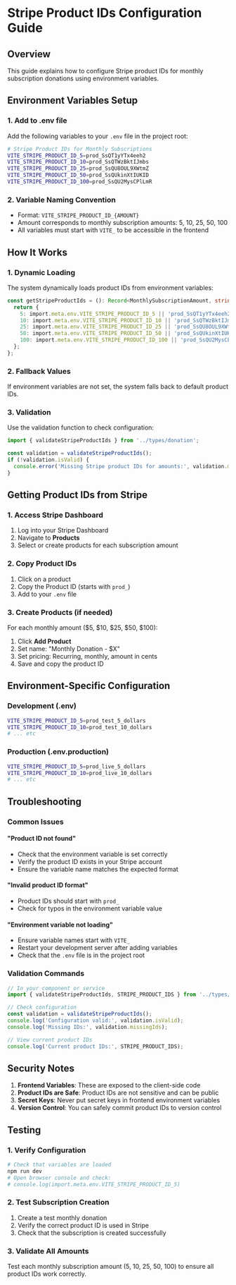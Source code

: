 # Stripe Product IDs Configuration Guide

## Overview

This guide explains how to configure Stripe product IDs for monthly subscription donations using environment variables.

## Environment Variables Setup

### 1. Add to .env file

Add the following variables to your `.env` file in the project root:

```bash
# Stripe Product IDs for Monthly Subscriptions
VITE_STRIPE_PRODUCT_ID_5=prod_SsQT1yYTx4eeh2
VITE_STRIPE_PRODUCT_ID_10=prod_SsQTWzBktIJmbs
VITE_STRIPE_PRODUCT_ID_25=prod_SsQU8OUL9XWtmZ
VITE_STRIPE_PRODUCT_ID_50=prod_SsQUkinXtIUKID
VITE_STRIPE_PRODUCT_ID_100=prod_SsQU2MysCPlLmR
```

### 2. Variable Naming Convention

- Format: `VITE_STRIPE_PRODUCT_ID_{AMOUNT}`
- Amount corresponds to monthly subscription amounts: 5, 10, 25, 50, 100
- All variables must start with `VITE_` to be accessible in the frontend

## How It Works

### 1. Dynamic Loading

The system dynamically loads product IDs from environment variables:

```typescript
const getStripeProductIds = (): Record<MonthlySubscriptionAmount, string> => {
  return {
    5: import.meta.env.VITE_STRIPE_PRODUCT_ID_5 || 'prod_SsQT1yYTx4eeh2',
    10: import.meta.env.VITE_STRIPE_PRODUCT_ID_10 || 'prod_SsQTWzBktIJmbs',
    25: import.meta.env.VITE_STRIPE_PRODUCT_ID_25 || 'prod_SsQU8OUL9XWtmZ',
    50: import.meta.env.VITE_STRIPE_PRODUCT_ID_50 || 'prod_SsQUkinXtIUKID',
    100: import.meta.env.VITE_STRIPE_PRODUCT_ID_100 || 'prod_SsQU2MysCPlLmR',
  };
};
```

### 2. Fallback Values

If environment variables are not set, the system falls back to default product IDs.

### 3. Validation

Use the validation function to check configuration:

```typescript
import { validateStripeProductIds } from '../types/donation';

const validation = validateStripeProductIds();
if (!validation.isValid) {
  console.error('Missing Stripe product IDs for amounts:', validation.missingIds);
}
```

## Getting Product IDs from Stripe

### 1. Access Stripe Dashboard

1. Log into your Stripe Dashboard
2. Navigate to **Products**
3. Select or create products for each subscription amount

### 2. Copy Product IDs

1. Click on a product
2. Copy the Product ID (starts with `prod_`)
3. Add to your `.env` file

### 3. Create Products (if needed)

For each monthly amount ($5, $10, $25, $50, $100):

1. Click **Add Product**
2. Set name: "Monthly Donation - $X"
3. Set pricing: Recurring, monthly, amount in cents
4. Save and copy the product ID

## Environment-Specific Configuration

### Development (.env)
```bash
VITE_STRIPE_PRODUCT_ID_5=prod_test_5_dollars
VITE_STRIPE_PRODUCT_ID_10=prod_test_10_dollars
# ... etc
```

### Production (.env.production)
```bash
VITE_STRIPE_PRODUCT_ID_5=prod_live_5_dollars
VITE_STRIPE_PRODUCT_ID_10=prod_live_10_dollars
# ... etc
```

## Troubleshooting

### Common Issues

#### "Product ID not found"
- Check that the environment variable is set correctly
- Verify the product ID exists in your Stripe account
- Ensure the variable name matches the expected format

#### "Invalid product ID format"
- Product IDs should start with `prod_`
- Check for typos in the environment variable value

#### "Environment variable not loading"
- Ensure variable names start with `VITE_`
- Restart your development server after adding variables
- Check that the `.env` file is in the project root

### Validation Commands

```typescript
// In your component or service
import { validateStripeProductIds, STRIPE_PRODUCT_IDS } from '../types/donation';

// Check configuration
const validation = validateStripeProductIds();
console.log('Configuration valid:', validation.isValid);
console.log('Missing IDs:', validation.missingIds);

// View current product IDs
console.log('Current product IDs:', STRIPE_PRODUCT_IDS);
```

## Security Notes

1. **Frontend Variables**: These are exposed to the client-side code
2. **Product IDs are Safe**: Product IDs are not sensitive and can be public
3. **Secret Keys**: Never put secret keys in frontend environment variables
4. **Version Control**: You can safely commit product IDs to version control

## Testing

### 1. Verify Configuration

```bash
# Check that variables are loaded
npm run dev
# Open browser console and check:
# console.log(import.meta.env.VITE_STRIPE_PRODUCT_ID_5)
```

### 2. Test Subscription Creation

1. Create a test monthly donation
2. Verify the correct product ID is used in Stripe
3. Check that the subscription is created successfully

### 3. Validate All Amounts

Test each monthly subscription amount (5, 10, 25, 50, 100) to ensure all product IDs work correctly.